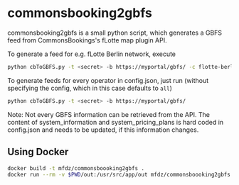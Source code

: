 # commonsbooking2gbfs

commonsbooking2gbfs is a small python script, which generates a GBFS feed from CommonsBookings's fLotte map plugin API.

To generate a feed for e.g. fLotte Berlin network, execute

```sh
python cbToGBFS.py -t <secret> -b https://myportal/gbfs/ -c flotte-berlin
```

To generate feeds for every operator in config.json, just run (without specifying the config, which in this case defaults to `all`)

```sh
python cbToGBFS.py -t <secret> -b https://myportal/gbfs/
```

Note: Not every GBFS information can be retrieved from the API. The content of system_information and system_pricing_plans is hard coded in config.json and needs to be updated, if this information changes.

## Using Docker

```sh
docker build -t mfdz/commonsboooking2gbfs .
docker run --rm -v $PWD/out:/usr/src/app/out mfdz/commonsboooking2gbfs cbToGBFS.py -t <secret> -b https://data.mfdz.de/gbfs/
```







